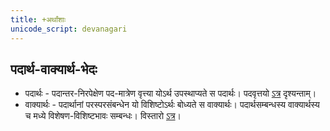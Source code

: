 ```yaml
---
title: +अर्थांशाः
unicode_script: devanagari
---
```


## पदार्थ-वाक्यार्थ-भेदः
- पदार्थः - पदान्तर-निरपेक्षेण पद-मात्रेण वृत्त्या योऽर्थ उपस्थाप्यते स पदार्थः। पदवृत्तयो [ऽत्र](pada-vRttiH/) दृश्यन्ताम्।
- वाक्यार्थः - पदार्थानां परस्परसंबन्धेन यो विशिष्टोऽर्थः बोध्यते स वाक्यार्थः। पदार्थसम्बन्धस्य वाक्यार्थस्य च मध्ये विशेषण-विशिष्टभावः सम्बन्धः। विस्तारो [ऽत्र](vAkyArthAMshAH/)।
